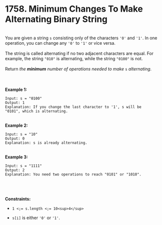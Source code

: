 # 1758. Minimum Changes To Make Alternating Binary String

<br />You are given a string `s` consisting only of the characters `'0'` and `'1'`. In one operation, you can change any `'0'` to `'1'` or vice versa.<br />
<br />The string is called alternating if no two adjacent characters are equal. For example, the string `"010"` is alternating, while the string `"0100"` is not.<br />
<br />Return <em>the **minimum** number of operations needed to make</em> `s` <em>alternating</em>.<br />
<br /> <br />
<br />**Example 1:**<br />
```
Input: s = "0100"
Output: 1
Explanation: If you change the last character to '1', s will be "0101", which is alternating.
```
<br />**Example 2:**<br />
```
Input: s = "10"
Output: 0
Explanation: s is already alternating.
```
<br />**Example 3:**<br />
```
Input: s = "1111"
Output: 2
Explanation: You need two operations to reach "0101" or "1010".
```
<br /> <br />
<br />**Constraints:**<br />

* `1 <;= s.length <;= 10<sup>4</sup>`

* `s[i]` is either `'0'` or `'1'`.